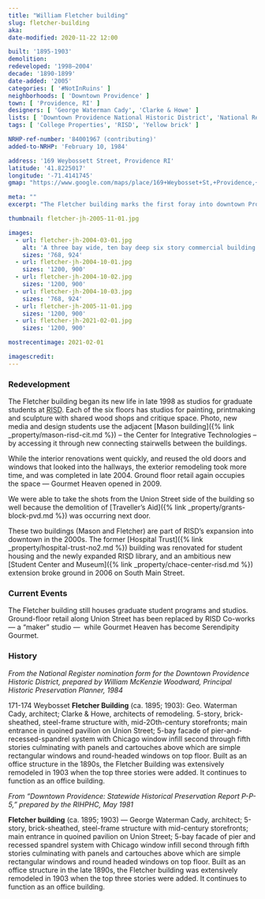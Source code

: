 ```yaml
---
title: "William Fletcher building"
slug: fletcher-building
aka:
date-modified: 2020-11-22 12:00

built: '1895-1903'
demolition:
redeveloped: '1998–2004'
decade: '1890-1899'
date-added: '2005'
categories: [ '#NotInRuins' ]
neighborhoods: [ 'Downtown Providence' ]
town: [ 'Providence, RI' ]
designers: [ 'George Waterman Cady', 'Clarke & Howe' ]
lists: [ 'Downtown Providence National Historic District', 'National Register of Historic Places' ]
tags: [ 'College Properties', 'RISD', 'Yellow brick' ]

NRHP-ref-number: '84001967 (contributing)'
added-to-NRHP: 'February 10, 1984'

address: '169 Weybossett Street, Providence RI'
latitude: '41.8225017'
longitude: '-71.4141745'
gmap: "https://www.google.com/maps/place/169+Weybosset+St,+Providence,+RI+02903/@41.8225017,-71.4141745,17z/data=!3m1!4b1!4m5!3m4!1s0x89e445147843acf1:0x9c0b533f36d2ab8b!8m2!3d41.8225017!4d-71.4119858"

meta: ""
excerpt: "The Fletcher building marks the first foray into downtown Providence for RISD and its graduate students"

thumbnail: fletcher-jh-2005-11-01.jpg

images:
  - url: fletcher-jh-2004-03-01.jpg
    alt: 'A three bay wide, ten bay deep six story commercial building. The first through fourth story are comprised of square windows, while the fifth story features half moon windows with arched tops, and the sixth story pairs two arched windows to every single window below. An ornate central entrace at 212 Union Street features an arch flanked by twin decorative corbels. The window lintels on the fifth floor feature decorative corinthian-style crests'
    sizes: '768, 924'
  - url: fletcher-jh-2004-10-01.jpg
    sizes: '1200, 900'
  - url: fletcher-jh-2004-10-02.jpg
    sizes: '1200, 900'
  - url: fletcher-jh-2004-10-03.jpg
    sizes: '768, 924'
  - url: fletcher-jh-2005-11-01.jpg
    sizes: '1200, 900'
  - url: fletcher-jh-2021-02-01.jpg
    sizes: '1200, 900'

mostrecentimage: 2021-02-01

imagescredit:
---
```


### Redevelopment

The Fletcher building began its new life in late 1998 as studios for graduate students at <abbr title="the Rhode Island School of Design">RISD</abbr>. Each of the six floors has studios for painting, printmaking and sculpture with shared wood shops and critique space. Photo, new media and design students use the adjacent [Mason building]({% link _property/mason-risd-cit.md %}) – the Center for Integrative Technologies – by accessing it through new connecting stairwells between the buildings.

While the interior renovations went quickly, and reused the old doors and windows that looked into the hallways, the exterior remodeling took more time, and was completed in late 2004. Ground floor retail again occupies the space — Gourmet Heaven opened in 2009.

We were able to take the shots from the Union Street side of the building so well because the demolition of [Traveller’s Aid]({% link _property/grants-block-pvd.md %}) was occurring next door.

These two buildings (Mason and Fletcher) are part of <span class="abbr">RISD</span>’s expansion into downtown in the 2000s. The former [Hospital Trust]({% link _property/hospital-trust-no2.md %}) building was renovated for student housing and the newly expanded <span class="abbr">RISD</span> library, and an ambitious new [Student Center and Museum]({% link _property/chace-center-risd.md %}) extension broke ground in 2006 on South Main Street.


### Current Events

The Fletcher building still houses graduate student programs and studios. Ground-floor retail along Union Street has been replaced by <span class="abbr">RISD</span> Co-works — a “maker” studio —  while Gourmet Heaven has become Serendipity Gourmet.


### History

_From the National Register nomination form for the Downtown Providence Historic District, prepared by William McKenzie Woodward, Principal Historic Preservation Planner, 1984_

171-174 Weybosset **Fletcher Building** (ca. 1895; 1903): Geo. Waterman Cady, architect; Clarke & Howe, architects of remodeling. 5-story, brick-sheathed, steel-frame structure with, mid-2Oth-century storefronts; main entrance in quoined pavilion on Union Street; 5-bay facade of pier-and-recessed-spandrel system with Chicago window infill second through fifth stories culminating with panels and cartouches above which are simple rectangular windows and round-headed windows on top floor. Built as an office structure in the 1890s, the Fletcher Building was extensively remodeled in 1903 when the top three stories were added. It continues to function as an office building. 

_From “Downtown Providence: Statewide Historical Preservation Report P-P-5,” prepared by the RIHPHC, May 1981_

**Fletcher building** (ca. 1895; 1903) — George Waterman Cady, architect; 5-story, brick-sheathed, steel-frame structure with mid-century storefronts; main entrance in quoined pavilion on Union Street; 5-bay facade of pier and recessed spandrel system with Chicago window infill second through fifth stories culminating with panels and cartouches above which are simple rectangular windows and round headed windows on top floor. Built as an office structure in the late 1890s, the Fletcher building was extensively remodeled in 1903 when the top three stories were added. It continues to function as an office building.
